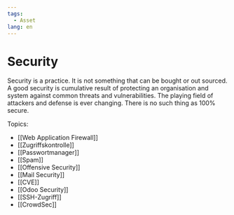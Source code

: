 ```yaml
---
tags:
  - Asset
lang: en
---
```

# Security

Security is a practice. It is not something that can be bought or out sourced. A good security is cumulative result of protecting an organisation and system against common threats and vulnerabilities. The playing field of attackers and defense is ever changing. There is no such thing as 100% secure.

Topics:

* [[Web Application Firewall]]  
* [[Zugriffskontrolle]]  
* [[Passwortmanager]]  
* [[Spam]]
* [[Offensive Security]]
* [[Mail Security]]
* [[CVE]]
* [[Odoo Security]]
* [[SSH-Zugriff]]
* [[CrowdSec]]